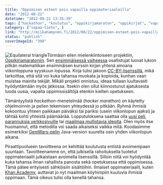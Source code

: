 ```yaml
---
title: "Oppimisen esteet pois vapailla oppimateriaaleilla"
date: "2012-08-22"
datetime: "2012-08-22 13:35:39"
tags: ["hackathon", "koulutus", "oppikirjamaraton", "oppikirjat", "vapaa-tieto", ]
category: ["vapaa-tieto", ]
link: "http://miikahamynen.fi/2012/08/22/oppimisen-esteet-pois-vapailla-oppimateriaaleilla/"
status: "publish"
coverImageId: "398"
---
```


![](http://miikahamynen.fi/wp-content/uploads/2012/08/500px-Equilateral_triangle.svg_-363x400.png "Equilateral triangle")Törmäsin eilen mielenkiintoiseen projektiin, [Oppikirjamaratoniin](https://www.facebook.com/oppikirjamaraton). Sen [ensimmäisessä vaiheessa](http://pastebin.com/sKKnRL19) osallistujat luovat lukion pitkän matematiikan ensimmäisen kurssin kirjan yhtenä ainoana viikonloppuna syyskuun lopussa. Kirja tulisi jakoon [CC-BY-lisenssillä](http://creativecommons.org/licenses/by/3.0/deed.fi), mikä tarkoittaa, että sitä voi kuka tahansa muokata ja kopioida, kunhan vaan muistaa mainita tekijät. Mikäli projekti onnistuu, ideaa tullaan luultavasti hyödyntämään myös jatkossa. Itsekin olen ollut kiinnostunut ajatuksesta luoda uusia, vapaita oppimissisältöjä etenkin kielten opetukseen.

Tämäntyylistä _hackathon_\-menetelmää (_hacker marathon_) on käytetty ohjelmoinnin ja pelien tekemisen yhteydessä jo pitkään. Ryhmä ihmisiä kokoontuu yhteen paikkaan päiväksi tai pariksi (usein viikonlopun ajaksi) ja tähtää kohti yhteistä päämäärää. Lopputuloksena saattaa olla [uusi peli](http://www.ludumdare.com/), [parannuksia verkkosivuille](https://www.mediawiki.org/wiki/MediaWiki_developer_meetings) tai [maailmaa mullistavia ideoita](http://www.quora.com/Facebook-Inc-company/Whats-the-history-of-the-Awesome-Button-that-eventually-became-the-Like-button-on-Facebook). Olen myös itse huomannut, että metodilla voi saada aikaiseksi vaikka mitä. Koodasimme esimerkiksi [GemWars-pelin](http://code.google.com/p/gem-wars/) Java-version suurelta osin yhden viikonlopun aikana.

Piraattipuolueen tavoitteena on kehittää koulutusta entistä avoimempaan suuntaan. Tavoitteenamme on, että julkisella rahoituksella tuotetut oppimateriaalit julkaistaan avoimella lisenssillä. Silloin niitä voi hyödyntää kuka tahansa ilman rahallista panosta sekä opetuksessa että oppimisessa. Tämä pätee erityisesti sähköisiin sisältöihin. Ilmaiset oppimateriaalit, kuten [Khan Academy](http://www.khanacademy.org/), auttavat jo nyt maailman köyhimpiin kuuluvia ihmisiä oppimaan. Tämä oikeus tulisi olla kenellä tahansa.
